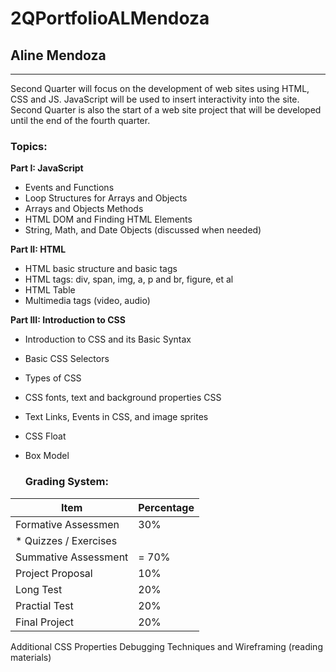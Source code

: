 # 2QPortfolioALMendoza
## Aline Mendoza
-------------------------------------------------
Second Quarter will focus on the development of web sites using HTML, CSS and JS.  JavaScript will be used to insert interactivity into the site.  Second Quarter is also the start of a web site project that will be developed until the end of the fourth quarter.

### Topics:
**Part I: JavaScript**
* Events and Functions
* Loop Structures for Arrays and Objects
* Arrays and Objects Methods
* HTML DOM and Finding HTML Elements 
* String, Math, and Date Objects (discussed when needed)

**Part II: HTML**
* HTML basic structure and basic tags
* HTML tags: div, span, img, a, p and br, figure, et al
* HTML Table
* Multimedia tags (video, audio)

**Part III: Introduction to CSS**
* Introduction to CSS and its Basic Syntax
* Basic CSS Selectors
* Types of CSS
* CSS fonts, text and background properties CSS
* Text Links, Events in CSS, and image sprites
* CSS Float
* Box Model

  ### Grading System:
| Item | Percentage |
|------|------------|
| Formative Assessmen | 30% |
| * Quizzes / Exercises |      |
| Summative Assessment | = 70% |
| Project Proposal | 10% |
| Long Test | 20% |
| Practial Test | 20% |
| Final Project  | 20% |


  
Additional CSS Properties
Debugging Techniques and Wireframing (reading materials)
